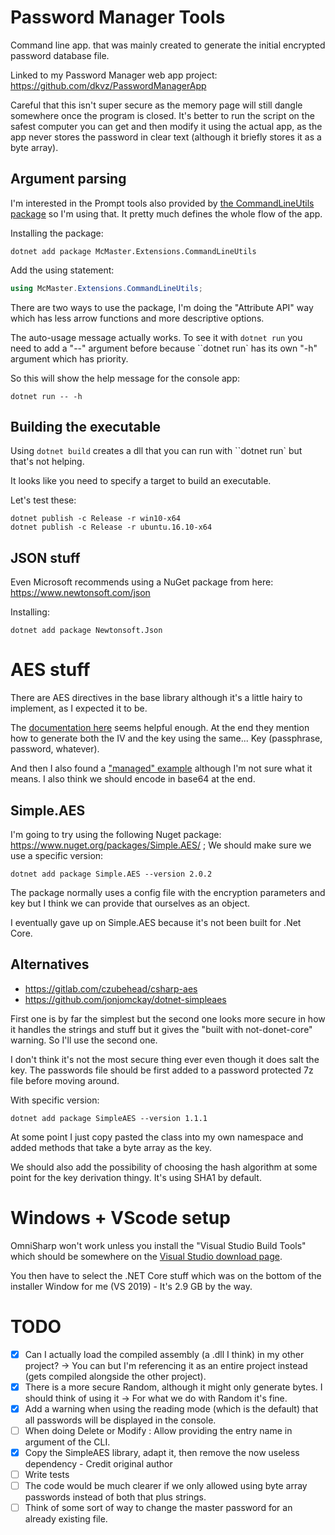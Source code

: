 # Password Manager Tools

Command line app. that was mainly created to generate the initial encrypted password database file.

Linked to my Password Manager web app project: https://github.com/dkvz/PasswordManagerApp

Careful that this isn't super secure as the memory page will still dangle somewhere once the program is closed. It's better to run the script on the safest computer you can get and then modify it using the actual app, as the app never stores the password in clear text (although it briefly stores it as a byte array).

## Argument parsing
I'm interested in the Prompt tools also provided by [the CommandLineUtils package](https://github.com/natemcmaster/CommandLineUtils) so I'm using that. It pretty much defines the whole flow of the app.

Installing the package:
```
dotnet add package McMaster.Extensions.CommandLineUtils
```

Add the using statement:
```cs
using McMaster.Extensions.CommandLineUtils;
```
There are two ways to use the package, I'm doing the "Attribute API" way which has less arrow functions and more descriptive options.

The auto-usage message actually works. To see it with `dotnet run` you need to add a "--" argument before because ``dotnet run` has its own "-h" argument which has priority.

So this will show the help message for the console app:
```
dotnet run -- -h
```

## Building the executable
Using `dotnet build` creates a dll that you can run with ``dotnet run` but that's not helping.

It looks like you need to specify a target to build an executable.

Let's test these:
```
dotnet publish -c Release -r win10-x64
dotnet publish -c Release -r ubuntu.16.10-x64
```

## JSON stuff
Even Microsoft recommends using a NuGet package from here: https://www.newtonsoft.com/json

Installing:
```
dotnet add package Newtonsoft.Json
```

# AES stuff
There are AES directives in the base library although it's a little hairy to implement, as I expected it to be.

The [documentation here](https://webman.developpez.com/articles/dotnet/aes-rijndael/) seems helpful enough. At the end they mention how to generate both the IV and the key using the same... Key (passphrase, password, whatever).

And then I also found a ["managed" example](https://www.c-sharpcorner.com/article/aes-encryption-in-c-sharp/) although I'm not sure what it means. I also think we should encode in base64 at the end.

## Simple.AES
I'm going to try using the following Nuget package: https://www.nuget.org/packages/Simple.AES/ ; We should make sure we use a specific version:
```
dotnet add package Simple.AES --version 2.0.2
```

The package normally uses a config file with the encryption parameters and key but I think we can provide that ourselves as an object.

I eventually gave up on Simple.AES because it's not been built for .Net Core.

## Alternatives
* https://gitlab.com/czubehead/csharp-aes
* https://github.com/jonjomckay/dotnet-simpleaes

First one is by far the simplest but the second one looks more secure in how it handles the strings and stuff but it gives the "built with not-donet-core" warning. So I'll use the second one.

I don't think it's not the most secure thing ever even though it does salt the key. The passwords file should be first added to a password protected 7z file before moving around.

With specific version:
```
dotnet add package SimpleAES --version 1.1.1
```

At some point I just copy pasted the class into my own namespace and added methods that take a byte array as the key.

We should also add the possibility of choosing the hash algorithm at some point for the key derivation thingy. It's using SHA1 by default.

# Windows + VScode setup
OmniSharp won't work unless you install the "Visual Studio Build Tools" which should be somewhere on the [Visual Studio download page](https://visualstudio.microsoft.com/downloads/).

You then have to select the .NET Core stuff which was on the bottom of the installer Window for me (VS 2019) - It's 2.9 GB by the way.

# TODO
- [x] Can I actually load the compiled assembly (a .dll I think) in my other project? -> You can but I'm referencing it as an entire project instead (gets compiled alongside the other project).
- [x] There is a more secure Random, although it might only generate bytes. I should think of using it -> For what we do with Random it's fine.
- [x] Add a warning when using the reading mode (which is the default) that all passwords will be displayed in the console.
- [ ] When doing Delete or Modify : Allow providing the entry name in argument of the CLI.
- [x] Copy the SimpleAES library, adapt it, then remove the now useless dependency - Credit original author
- [ ] Write tests
- [ ] The code would be much clearer if we only allowed using byte array passwords instead of both that plus strings.
- [ ] Think of some sort of way to change the master password for an already existing file.
